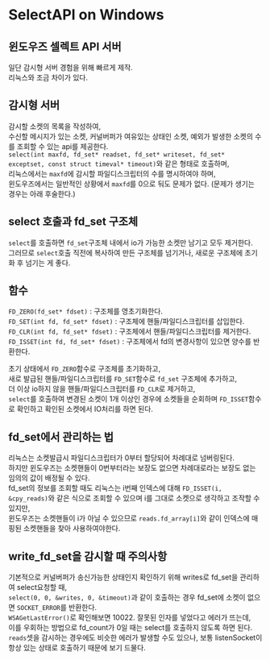 # SelectAPI on Windows
## 윈도우즈 셀렉트 API 서버
일단 감시형 서버 경험을 위해 빠르게 제작. <br/>
리눅스와 조금 차이가 있다. <br/>

## 감시형 서버
감시할 소켓의 목록을 작성하여, <br/>
수신할 메시지가 있는 소켓, 커널버퍼가 여유있는 상태인 소켓, 예외가 발생한 소켓의 수를 조회할 수 있는 api를 제공한다. <br/>
```select(int maxfd, fd_set* readset, fd_set* writeset, fd_set* exceptset, const struct timeval* timeout)```와 같은 형태로 호출하며, <br/>
리눅스에서는 ```maxfd```에 감시할 파일디스크립터의 수를 명시하여야 하며, <br/>
윈도우즈에서는 일반적인 상황에서 ```maxfd```를 0으로 둬도 문제가 없다. (문제가 생기는 경우는 아래 후술한다.) <Br/>

## select 호출과 fd_set 구조체
```select```를 호출하면 ```fd_set```구조체 내에서 io가 가능한 소켓만 남기고 모두 제거한다. <br/>
그러므로 ```select```호출 직전에 복사하여 만든 구조체를 넘기거나, 새로운 구조체에 초기화 후 넘기는 게 좋다. <br/>

## 함수
```FD_ZERO(fd_set* fdset)``` : 구조체를 영초기화한다. <br/>
```FD_SET(int fd, fd_set* fdset)``` : 구조체에 핸들/파일디스크립터를 삽입한다. <br/>
```FD_CLR(int fd, fd_set* fdset)``` : 구조체에서 핸들/파일디스크립터를 제거한다. <br/>
```FD_ISSET(int fd, fd_set* fdset)``` : 구조체에서 fd의 변경사항이 있으면 양수를 반환한다. <br/>

초기 상태에서 ```FD_ZERO```함수로 구조체를 초기화하고, <br/>
새로 발급된 핸들/파일디스크립터를 ```FD_SET```함수로 ```fd_set``` 구조체에 추가하고, <br/>
더 이상 io하지 않을 핸들/파일디스크립터를 ```FD_CLR```로 제거하고, <br/>
```select```를 호출하여 변경된 소켓이 1개 이상인 경우에 소켓들을 순회하며 ```FD_ISSET```함수로 확인하고 확인된 소켓에서 IO처리를 하면 된다. <br/>

## fd_set에서 관리하는 법
리눅스는 소켓발급시 파일디스크립터가 0부터 할당되어 차례대로 넘버링된다. <br/>
하지만 윈도우즈는 소켓핸들이 0번부터라는 보장도 없으면 차례대로라는 보장도 없는 임의의 값이 배정될 수 있다. <br/>
fd_set의 정보를 조회할 때도 리눅스는 i번째 인덱스에 대해 ```FD_ISSET(i, &cpy_reads)```와 같은 식으로 조회할 수 있으며 i를 그대로 소켓으로 생각하고 조작할 수 있지만, <Br/>
윈도우즈는 소켓핸들이 i가 아닐 수 있으므로 ```reads.fd_array[i]```와 같이 인덱스에 매핑된 소켓핸들을 찾아 사용하여야한다. <br/>

## write_fd_set을 감시할 때 주의사항
기본적으로 커널버퍼가 송신가능한 상태인지 확인하기 위해 writes로 fd_set을 관리하여 select요청할 때, <Br/>
```select(0, 0, &writes, 0, &timeout)```과 같이 호출하는 경우 fd_set에 소켓이 없으면 ```SOCKET_ERROR```를 반환한다. <br/>
```WSAGetLastError()```로 확인해보면 10022. 잘못된 인자를 넣었다고 에러가 뜨는데, <br/>
이를 우회하는 방법으로 fd_count가 0일 때는 select를 호출하지 않도록 하면 된다. <br/>
```reads```셋을 감시하는 경우에도 비슷한 에러가 발생할 수도 있으나, 보통 listenSocket이 항상 있는 상태로 호출하기 때문에 보기 드물다. <br/>
